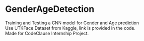 # GenderAgeDetection
Training and Testing a CNN model for Gender and Age prediction <br />
Use UTKFace Dataset from Kaggle, link is provided in the code. <br />
Made for CodeClause Internship Project.
